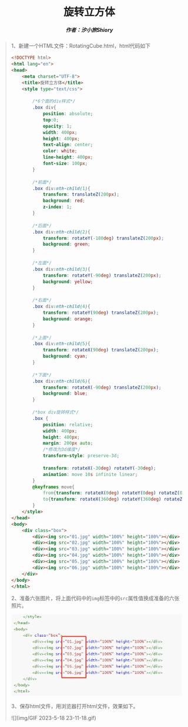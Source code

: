 <center><h1>旋转立方体</h1></center>

<center><h5>作者：汐小旅Shiory</h5></center>



> 1、新建一个HTML文件：RotatingCube.html，html代码如下
>
> ```html
> <!DOCTYPE html>
> <html lang="en">
> <head>
>     <meta charset="UTF-8">
>     <title>旋转立方体</title>
>     <style type="text/css">
> 
>         /*6个面的div样式*/
>         .box div{
>             position: absolute;
>             top:0;
>             opacity: 1;
>             width: 400px;
>             height: 400px;
>             text-align: center;
>             color: white;
>             line-height: 400px;
>             font-size: 100px;
>         }
> 
>         /*前面*/
>         .box div:nth-child(1){
>             transform: translateZ(200px);
>             background: red;
>             z-index: 1;
>         }
> 
>         /*后面*/
>         .box div:nth-child(2){
>             transform: rotateY(-180deg) translateZ(200px);
>             background: green;
>         }
> 
>         /*左面*/
>         .box div:nth-child(3){
>             transform: rotateY(-90deg) translateZ(200px);
>             background: yellow;
>         }
> 
>         /*右面*/
>         .box div:nth-child(4){
>             transform: rotateY(90deg) translateZ(200px);
>             background: orange;
>         }
> 
>         /*上面*/
>         .box div:nth-child(5){
>             transform: rotateX(90deg) translateZ(200px);
>             background: cyan;
>         }
> 
>         /*下面*/
>         .box div:nth-child(6){
>             transform: rotateX(-90deg) translateZ(200px);
>             background: blue;
>         }
> 
>         /*box div旋转样式*/
>         .box {
>             position: relative;
>             width: 400px;
>             height: 400px;
>             margin: 200px auto;
>             /*修改为3d维度*/
>             transform-style: preserve-3d;
> 
>             transform: rotateX(-30deg) rotateY(-30deg);
>             animation: move 10s infinite linear;
>         }
>         @keyframes move{
>             from{transform: rotateX(0deg) rotateY(0deg) rotateZ(0deg);}
>             to{transform: rotateX(360deg) rotateY(360deg) rotateZ(360deg);}
>         }
>     </style>
> </head>
> <body>
>     <div class="box">
>         <div><img src="01.jpg" width="100%" height="100%"></div>
>         <div><img src="02.jpg" width="100%" height="100%"></div>
>         <div><img src="03.jpg" width="100%" height="100%"></div>
>         <div><img src="04.jpg" width="100%" height="100%"></div>
>         <div><img src="05.jpg" width="100%" height="100%"></div>
>         <div><img src="06.jpg" width="100%" height="100%"></div>
>     </div>
> </body>
> </html>
> ```
>
> 
>
> 2、准备六张图片，将上面代码中的`img`标签中的`src`属性值换成准备的六张照片。
>
> ![](img/微信截图_20230518230614.png)
>
> 
>
> 3、保存html文件，用浏览器打开html文件，效果如下。
>
> ![](img/GIF 2023-5-18 23-11-18.gif)

